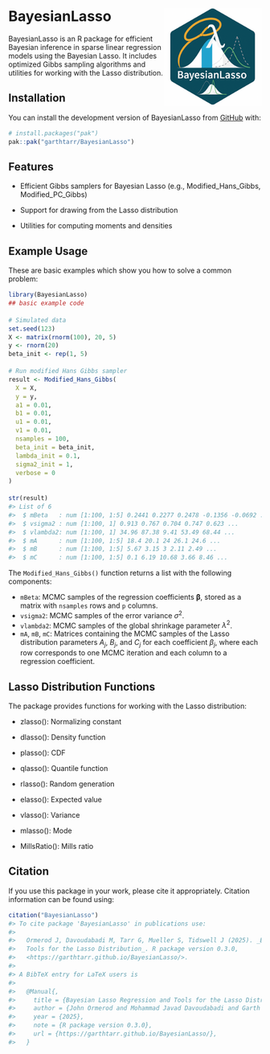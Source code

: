 
<!-- README.md is generated from README.Rmd. Please edit that file -->

# BayesianLasso <img src="man/figures/logo.png" align="right" width="195"/>

<!-- badges: start -->

<!-- badges: end -->

BayesianLasso is an R package for efficient Bayesian inference in sparse
linear regression models using the Bayesian Lasso. It includes optimized
Gibbs sampling algorithms and utilities for working with the Lasso
distribution.

## Installation

You can install the development version of BayesianLasso from
[GitHub](https://github.com/) with:

``` r
# install.packages("pak")
pak::pak("garthtarr/BayesianLasso")
```

## Features

- Efficient Gibbs samplers for Bayesian Lasso (e.g.,
  Modified_Hans_Gibbs, Modified_PC_Gibbs)

- Support for drawing from the Lasso distribution

- Utilities for computing moments and densities

## Example Usage

These are basic examples which show you how to solve a common problem:

``` r
library(BayesianLasso)
## basic example code

# Simulated data
set.seed(123)
X <- matrix(rnorm(100), 20, 5)
y <- rnorm(20)
beta_init <- rep(1, 5)

# Run modified Hans Gibbs sampler
result <- Modified_Hans_Gibbs(
  X = X,
  y = y,
  a1 = 0.01,
  b1 = 0.01,
  u1 = 0.01,
  v1 = 0.01,
  nsamples = 100,
  beta_init = beta_init,
  lambda_init = 0.1,
  sigma2_init = 1,
  verbose = 0
)

str(result)
#> List of 6
#>  $ mBeta   : num [1:100, 1:5] 0.2441 0.2277 0.2478 -0.1356 -0.0692 ...
#>  $ vsigma2 : num [1:100, 1] 0.913 0.767 0.704 0.747 0.623 ...
#>  $ vlambda2: num [1:100, 1] 34.96 87.38 9.41 53.49 68.44 ...
#>  $ mA      : num [1:100, 1:5] 18.4 20.1 24 26.1 24.6 ...
#>  $ mB      : num [1:100, 1:5] 5.67 3.15 3 2.11 2.49 ...
#>  $ mC      : num [1:100, 1:5] 0.1 6.19 10.68 3.66 8.46 ...
```

The `Modified_Hans_Gibbs()` function returns a list with the following
components:

- `mBeta`: MCMC samples of the regression coefficients
  $\boldsymbol{\beta}$, stored as a matrix with `nsamples` rows and `p`
  columns.
- `vsigma2`: MCMC samples of the error variance $\sigma^2$.
- `vlambda2`: MCMC samples of the global shrinkage parameter
  $\lambda^2$.
- `mA`, `mB`, `mC`: Matrices containing the MCMC samples of the Lasso
  distribution parameters $A_j$, $B_j$, and $C_j$ for each coefficient
  $\beta_j$, where each row corresponds to one MCMC iteration and each
  column to a regression coefficient.

## Lasso Distribution Functions

The package provides functions for working with the Lasso distribution:

- zlasso(): Normalizing constant

- dlasso(): Density function

- plasso(): CDF

- qlasso(): Quantile function

- rlasso(): Random generation

- elasso(): Expected value

- vlasso(): Variance

- mlasso(): Mode

- MillsRatio(): Mills ratio

## Citation

If you use this package in your work, please cite it appropriately.
Citation information can be found using:

``` r
citation("BayesianLasso")
#> To cite package 'BayesianLasso' in publications use:
#> 
#>   Ormerod J, Davoudabadi M, Tarr G, Mueller S, Tidswell J (2025). _Bayesian Lasso Regression and
#>   Tools for the Lasso Distribution_. R package version 0.3.0,
#>   <https://garthtarr.github.io/BayesianLasso/>.
#> 
#> A BibTeX entry for LaTeX users is
#> 
#>   @Manual{,
#>     title = {Bayesian Lasso Regression and Tools for the Lasso Distribution},
#>     author = {John Ormerod and Mohammad Javad Davoudabadi and Garth Tarr and Samuel Mueller and Jonathon Tidswell},
#>     year = {2025},
#>     note = {R package version 0.3.0},
#>     url = {https://garthtarr.github.io/BayesianLasso/},
#>   }
```
